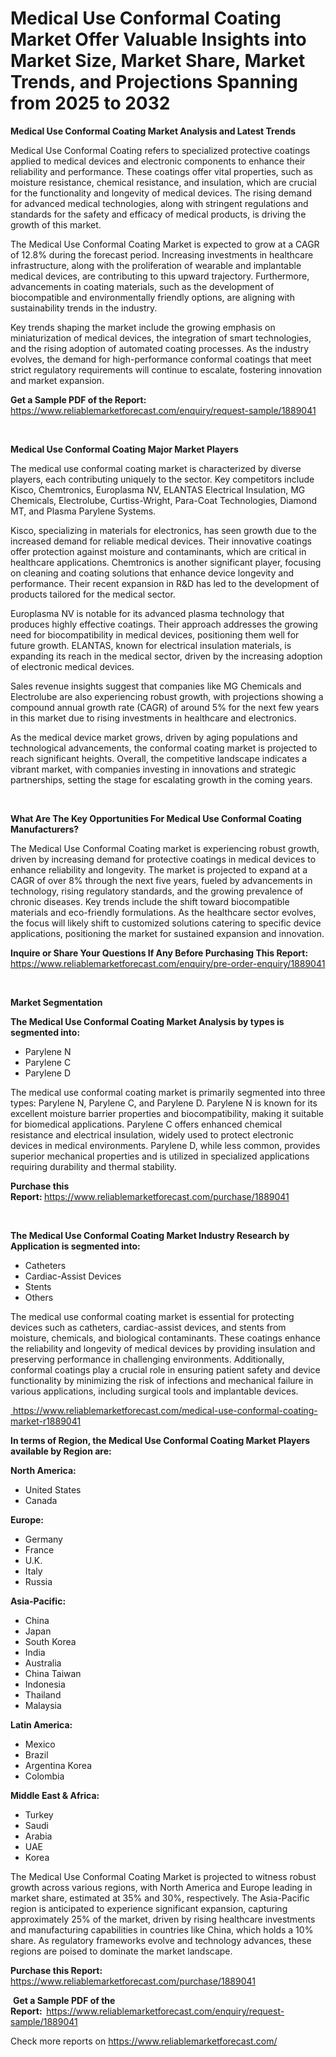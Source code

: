<p><h1>Medical Use Conformal Coating Market Offer Valuable Insights into Market Size, Market Share, Market Trends, and Projections Spanning from 2025 to 2032</h1></p><p><strong>Medical Use Conformal Coating Market Analysis and Latest Trends</strong></p>
<p><p>Medical Use Conformal Coating refers to specialized protective coatings applied to medical devices and electronic components to enhance their reliability and performance. These coatings offer vital properties, such as moisture resistance, chemical resistance, and insulation, which are crucial for the functionality and longevity of medical devices. The rising demand for advanced medical technologies, along with stringent regulations and standards for the safety and efficacy of medical products, is driving the growth of this market.</p><p>The Medical Use Conformal Coating Market is expected to grow at a CAGR of 12.8% during the forecast period. Increasing investments in healthcare infrastructure, along with the proliferation of wearable and implantable medical devices, are contributing to this upward trajectory. Furthermore, advancements in coating materials, such as the development of biocompatible and environmentally friendly options, are aligning with sustainability trends in the industry.</p><p>Key trends shaping the market include the growing emphasis on miniaturization of medical devices, the integration of smart technologies, and the rising adoption of automated coating processes. As the industry evolves, the demand for high-performance conformal coatings that meet strict regulatory requirements will continue to escalate, fostering innovation and market expansion.</p></p>
<p><strong>Get a Sample PDF of the Report:&nbsp;</strong> <a href="https://www.reliablemarketforecast.com/enquiry/request-sample/1889041?utm_campaign=1134&utm_medium=2&utm_source=Github&utm_content=ia&utm_term=14012025&utm_id=medical-use-conformal-coating">https://www.reliablemarketforecast.com/enquiry/request-sample/1889041</a></p>
<p>&nbsp;</p>
<p><strong>Medical Use Conformal Coating Major Market Players</strong></p>
<p><p>The medical use conformal coating market is characterized by diverse players, each contributing uniquely to the sector. Key competitors include Kisco, Chemtronics, Europlasma NV, ELANTAS Electrical Insulation, MG Chemicals, Electrolube, Curtiss-Wright, Para-Coat Technologies, Diamond MT, and Plasma Parylene Systems.</p><p>Kisco, specializing in materials for electronics, has seen growth due to the increased demand for reliable medical devices. Their innovative coatings offer protection against moisture and contaminants, which are critical in healthcare applications. Chemtronics is another significant player, focusing on cleaning and coating solutions that enhance device longevity and performance. Their recent expansion in R&D has led to the development of products tailored for the medical sector.</p><p>Europlasma NV is notable for its advanced plasma technology that produces highly effective coatings. Their approach addresses the growing need for biocompatibility in medical devices, positioning them well for future growth. ELANTAS, known for electrical insulation materials, is expanding its reach in the medical sector, driven by the increasing adoption of electronic medical devices.</p><p>Sales revenue insights suggest that companies like MG Chemicals and Electrolube are also experiencing robust growth, with projections showing a compound annual growth rate (CAGR) of around 5% for the next few years in this market due to rising investments in healthcare and electronics.</p><p>As the medical device market grows, driven by aging populations and technological advancements, the conformal coating market is projected to reach significant heights. Overall, the competitive landscape indicates a vibrant market, with companies investing in innovations and strategic partnerships, setting the stage for escalating growth in the coming years.</p></p>
<p>&nbsp;</p>
<p><strong>What Are The Key Opportunities For Medical Use Conformal Coating Manufacturers?</strong></p>
<p><p>The Medical Use Conformal Coating market is experiencing robust growth, driven by increasing demand for protective coatings in medical devices to enhance reliability and longevity. The market is projected to expand at a CAGR of over 8% through the next five years, fueled by advancements in technology, rising regulatory standards, and the growing prevalence of chronic diseases. Key trends include the shift toward biocompatible materials and eco-friendly formulations. As the healthcare sector evolves, the focus will likely shift to customized solutions catering to specific device applications, positioning the market for sustained expansion and innovation.</p></p>
<p><strong>Inquire or Share Your Questions If Any Before Purchasing This Report:</strong> <a href="https://www.reliablemarketforecast.com/enquiry/pre-order-enquiry/1889041?utm_campaign=1134&utm_medium=2&utm_source=Github&utm_content=ia&utm_term=14012025&utm_id=medical-use-conformal-coating">https://www.reliablemarketforecast.com/enquiry/pre-order-enquiry/1889041</a></p>
<p>&nbsp;</p>
<p><strong>Market Segmentation</strong></p>
<p><strong>The Medical Use Conformal Coating Market Analysis by types is segmented into:</strong></p>
<p><ul><li>Parylene N</li><li>Parylene C</li><li>Parylene D</li></ul></p>
<p><p>The medical use conformal coating market is primarily segmented into three types: Parylene N, Parylene C, and Parylene D. Parylene N is known for its excellent moisture barrier properties and biocompatibility, making it suitable for biomedical applications. Parylene C offers enhanced chemical resistance and electrical insulation, widely used to protect electronic devices in medical environments. Parylene D, while less common, provides superior mechanical properties and is utilized in specialized applications requiring durability and thermal stability.</p></p>
<p><strong>Purchase this Report:&nbsp;</strong><a href="https://www.reliablemarketforecast.com/purchase/1889041?utm_campaign=1134&utm_medium=2&utm_source=Github&utm_content=ia&utm_term=14012025&utm_id=medical-use-conformal-coating">https://www.reliablemarketforecast.com/purchase/1889041</a></p>
<p>&nbsp;</p>
<p><strong>The Medical Use Conformal Coating Market Industry Research by Application is segmented into:</strong></p>
<p><ul><li>Catheters</li><li>Cardiac-Assist Devices</li><li>Stents</li><li>Others</li></ul></p>
<p><p>The medical use conformal coating market is essential for protecting devices such as catheters, cardiac-assist devices, and stents from moisture, chemicals, and biological contaminants. These coatings enhance the reliability and longevity of medical devices by providing insulation and preserving performance in challenging environments. Additionally, conformal coatings play a crucial role in ensuring patient safety and device functionality by minimizing the risk of infections and mechanical failure in various applications, including surgical tools and implantable devices.</p></p>
<p><a href="https://www.reliablemarketforecast.com/medical-use-conformal-coating-market-r1889041?utm_campaign=1134&utm_medium=2&utm_source=Github&utm_content=ia&utm_term=14012025&utm_id=medical-use-conformal-coating">&nbsp;https://www.reliablemarketforecast.com/medical-use-conformal-coating-market-r1889041</a></p>
<p><strong>In terms of Region, the Medical Use Conformal Coating Market Players available by Region are:</strong></p>
<p>
    <p> <strong> North America: </strong>
        <ul>
            <li>United States</li>
            <li>Canada</li>
        </ul>
        </p> 
    <p> <strong> Europe: </strong>
        <ul>
            <li>Germany</li>
            <li>France</li>
            <li>U.K.</li>
            <li>Italy</li>
            <li>Russia</li>
        </ul>
        </p> 
    <p> <strong> Asia-Pacific: </strong>
        <ul>
            <li>China</li>
            <li>Japan</li>
            <li>South Korea</li>
            <li>India</li>
            <li>Australia</li>
            <li>China Taiwan</li>
            <li>Indonesia</li>
            <li>Thailand</li>
            <li>Malaysia</li>
        </ul>
        </p> 
    <p> <strong> Latin America: </strong>
        <ul>
            <li>Mexico</li>
            <li>Brazil</li>
            <li>Argentina Korea</li>
            <li>Colombia</li>
        </ul>
        </p> 
    <p> <strong> Middle East & Africa: </strong>
        <ul>
            <li>Turkey</li>
            <li>Saudi</li>
            <li>Arabia</li>
            <li>UAE</li>
            <li>Korea</li>
        </ul>
    </p>
    </p>
<p><p>The Medical Use Conformal Coating Market is projected to witness robust growth across various regions, with North America and Europe leading in market share, estimated at 35% and 30%, respectively. The Asia-Pacific region is anticipated to experience significant expansion, capturing approximately 25% of the market, driven by rising healthcare investments and manufacturing capabilities in countries like China, which holds a 10% share. As regulatory frameworks evolve and technology advances, these regions are poised to dominate the market landscape.</p></p>
<p><strong>Purchase this Report: </strong><a href="https://www.reliablemarketforecast.com/purchase/1889041?utm_campaign=1134&utm_medium=2&utm_source=Github&utm_content=ia&utm_term=14012025&utm_id=medical-use-conformal-coating">https://www.reliablemarketforecast.com/purchase/1889041</a></p>
<p>&nbsp;<strong>Get a Sample PDF of the Report:&nbsp;&nbsp;</strong><a href="https://www.reliablemarketforecast.com/enquiry/request-sample/1889041?utm_campaign=1134&utm_medium=2&utm_source=Github&utm_content=ia&utm_term=14012025&utm_id=medical-use-conformal-coating">https://www.reliablemarketforecast.com/enquiry/request-sample/1889041</a></p>
<p><strong></strong></p>
<p>Check more reports on <a href="https://www.reliablemarketforecast.com/?utm_campaign=1134&utm_medium=2&utm_source=Github&utm_content=ia&utm_term=14012025&utm_id=medical-use-conformal-coating">https://www.reliablemarketforecast.com/</a></p>